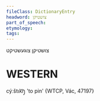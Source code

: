 ```yaml
---
fileClass: DictionaryEntry
headword: צושטיקן
part_of_speech: 
etymology: 
tags: 
---
```

צושטיקן
צוגעשטיקט

WESTERN
========

cýːštɩk͡ŋ̩ 'to pin' {WTCP, Vác, 47197}
